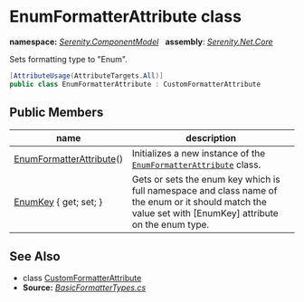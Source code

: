 # EnumFormatterAttribute class
**namespace:** *[Serenity.ComponentModel](../README.md#serenity.componentmodel-namespace)*   **assembly**: *[Serenity.Net.Core](../README.md)*

Sets formatting type to "Enum".

```csharp
[AttributeUsage(AttributeTargets.All)]
public class EnumFormatterAttribute : CustomFormatterAttribute
```

## Public Members

| name | description |
| --- | --- |
| [EnumFormatterAttribute](EnumFormatterAttribute/EnumFormatterAttribute.md)() | Initializes a new instance of the [`EnumFormatterAttribute`](EnumFormatterAttribute.md) class. |
| [EnumKey](EnumFormatterAttribute/EnumKey.md) { get; set; } | Gets or sets the enum key which is full namespace and class name of the enum or it should match the value set with [EnumKey] attribute on the enum type. |

## See Also

* class [CustomFormatterAttribute](CustomFormatterAttribute.md)
* **Source:** *[BasicFormatterTypes.cs](https://github.com/serenity-is/Serenity/blob/master/src/Serenity.Net.Core/ComponentModel/Columns/Formatting/BasicFormatterTypes.cs)*
